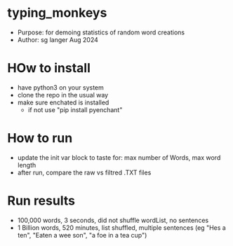 # typing_monkeys
* Purpose: for demoing statistics of random word creations
* Author: sg langer Aug 2024

# HOw to install
* have python3 on your system
* clone the repo in the usual way
* make sure enchated is installed
	* if not use "pip install pyenchant"
	
	
# How to run
* update the init var block to taste for: max number of Words, max word length
* after run, compare the raw vs filtred .TXT files

# Run results
* 100,000 words, 3 seconds, did not shuffle wordList, no sentences
* 1 Billion words, 520 minutes, list shuffled, multiple sentences (eg "Hes  a ten", "Eaten a wee son", "a foe in a tea cup")

